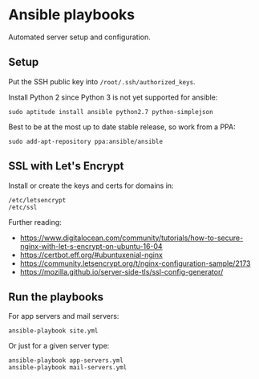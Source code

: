 # Ansible playbooks

Automated server setup and configuration.

## Setup

Put the SSH public key into `/root/.ssh/authorized_keys`.

Install Python 2 since Python 3 is not yet supported for ansible:

```
sudo aptitude install ansible python2.7 python-simplejson
```

Best to be at the most up to date stable release, so work from a PPA:

```
sudo add-apt-repository ppa:ansible/ansible
```


## SSL with Let's Encrypt

Install or create the keys and certs for domains in:

```
/etc/letsencrypt
/etc/ssl
```

Further reading:

* https://www.digitalocean.com/community/tutorials/how-to-secure-nginx-with-let-s-encrypt-on-ubuntu-16-04
* https://certbot.eff.org/#ubuntuxenial-nginx
* https://community.letsencrypt.org/t/nginx-configuration-sample/2173
* https://mozilla.github.io/server-side-tls/ssl-config-generator/


## Run the playbooks

For app servers and mail servers:

```
ansible-playbook site.yml
```

Or just for a given server type:

```
ansible-playbook app-servers.yml
ansible-playbook mail-servers.yml
```
